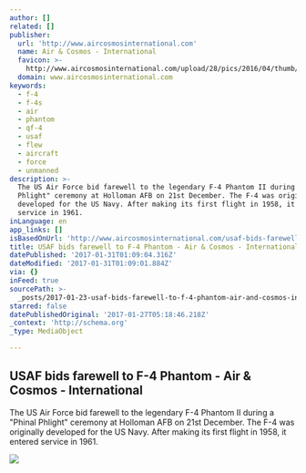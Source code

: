 ```yaml
---
author: []
related: []
publisher:
  url: 'http://www.aircosmosinternational.com'
  name: Air & Cosmos - International
  favicon: >-
    http://www.aircosmosinternational.com/upload/28/pics/2016/04/thumb/57021d1b9f3aa.png
  domain: www.aircosmosinternational.com
keywords:
  - f-4
  - f-4s
  - air
  - phantom
  - qf-4
  - usaf
  - flew
  - aircraft
  - force
  - unmanned
description: >-
  The US Air Force bid farewell to the legendary F-4 Phantom II during a "Phinal
  Phlight" ceremony at Holloman AFB on 21st December. The F-4 was originally
  developed for the US Navy. After making its first flight in 1958, it entered
  service in 1961.
inLanguage: en
app_links: []
isBasedOnUrl: 'http://www.aircosmosinternational.com/usaf-bids-farewell-to-f-4-phantom-88183'
title: USAF bids farewell to F-4 Phantom - Air & Cosmos - International
datePublished: '2017-01-31T01:09:04.316Z'
dateModified: '2017-01-31T01:09:01.884Z'
via: {}
inFeed: true
sourcePath: >-
  _posts/2017-01-23-usaf-bids-farewell-to-f-4-phantom-air-and-cosmos-internati.md
starred: false
datePublishedOriginal: '2017-01-27T05:18:46.218Z'
_context: 'http://schema.org'
_type: MediaObject

---
```

<article style=""><h1>USAF bids farewell to F-4 Phantom - Air &amp; Cosmos - International</h1><p>The US Air Force bid farewell to the legendary F-4 Phantom II during a "Phinal Phlight" ceremony at Holloman AFB on 21st December. The F-4 was originally developed for the US Navy. After making its first flight in 1958, it entered service in 1961.</p><img src="http://www.aircosmosinternational.com/upload/28/pics/2017/01/thumb/586e3b1090f03.jpeg" /></article>
